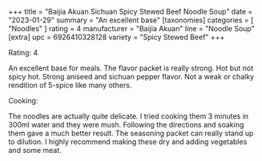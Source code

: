 +++
title = "Baijia Akuan Sichuan Spicy Stewed Beef Noodle Soup"
date = "2023-01-29"
summary = "An excellent base"
[taxonomies]
categories = [ "Noodles" ]
rating = 4
manufacturer = "Baijia Akuan"
line = "Noodle Soup"
[extra]
upc = 6926410328128
variety = "Spicy Stewed Beef"
+++

Rating: 4

An excellent base for meals.
The flavor packet is really strong.
Hot but not spicy hot.
Strong aniseed and sichuan pepper flavor.
Not a weak or chalky rendition of 5-spice like many others.

Cooking:

The noodles are actually quite delicate.
I tried cooking them 3 minutes in 300ml water and they were mush.
Following the directions and soaking them gave a much better result.
The seasoning packet can really stand up to dilution.
I highly recommend making these dry and adding vegetables and some meat.
